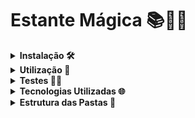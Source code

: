 # Estante Mágica 📚💭✨

<details>
  <summary><strong>Instalação 🛠️</strong></summary>

  ## 💻 Instalação 
Para rodar o projeto, primeiro clone este repositório usando o comando:

``` bash
git clone https://github.com/seu-usuario/nome-do-projeto.git
```
Em seguida, instale as dependências usando o gerenciador npm:   
``` bash
npm i
```
Crie um arquivo <span style="color: yellow"> .env.development </span> e <span style="color: yellow"> .env.test </span> na raiz do projeto e defina as variáveis usando o  <span style="color: yellow"> .env.example </span>
</details>

<details>
<summary><strong>Utilização 📝</strong></summary>
  
 ## 🚀💡 Utilização
  - <strong>Seguindo a ordem de execução:</strong>

1. Para gerar uma nova migração de banco de dados com base no estado atual do schema:

```bash
npm run migration:generate
```

2. Para preencher o banco de dados com dados iniciais usando as variáveis de ambiente necessárias para a execução do projeto:

```bash
npm run dev:seed
```

3. Para rodar o back-end em um servidor de desenvolvimento, execute o seguinte comando no terminal: 

```bash
npm run dev
```

</details>

<details>
<summary><strong>Testes 🕵️‍♀️</strong></summary>
  
 ## 🚀💡 Testes 
  
Para rodar os testes unitários do projeto, execute o seguinte comando no terminal:

``` bash
npm run test:unit
```

</details>

<details>
  <summary><strong>Tecnologias Utilizadas 🌐</strong></summary>
   
  ## 🔧📦 Principais Tecnologias
  
- Node.js 14.0.0
- Express 4.18.2
- Typecript 4.4.4
- PostgreSQL 4.4.10
- Prisma (ORM) 4.11.0
- Visual Studio Code
- Git e GitHub

  O projeto foi desenvolvido em Node, Express, Typescript e foi utlizado o Prisma como ORM para mapear o Postresql. Para o desenvolvimento, utilizei o Visual Studio Code como IDE e o Git para controle de versão e o GitHub como repositório remoto.

Links úteis:
- [Visual Studio Code](https://code.visualstudio.com/docs)
- [Git](https://git-scm.com/doc)
- [GitHub](https://docs.github.com/) 
</details>

<details>
  <summary><strong>Estrutura das Pastas 📂</strong></summary>

## 🌳📂 A estrutura do projeto é organizada da seguinte maneira:
```bash
- `prisma/`: contém as configurações e migrações do Prisma.

  - `migrations/`: contém as migrações do banco de dados.

  - `schema.prisma`: arquivo principal de configuração do Prisma.

  - `seed.ts`: arquivo para popular o banco de dados com dados iniciais.

- `controllers/`: contém os controladores da aplicação.

    - `book-controller.ts`: controlador para livros.

  - `config/`: contém as configurações da aplicação.
    - `database.ts`: arquivo de conexão com o banco de dados.

    - `envs.ts`: arquivo de configuração das variáveis de ambiente.

    - `index.ts`: arquivo principal de configuração.

  - `errors/`: contém as definições de erros da aplicação.

  - `middlewares/`: contém os middlewares da aplicação.

  - `repositories/`: contém os repositórios da aplicação.

  - `routers/`: contém os roteadores da aplicação.

  - `schemas/`: contém os esquemas do banco de dados.
    - `schema.prisma`: esquema do banco de dados.

  - `services/`: contém os serviços da aplicação.

  - `app.ts`: arquivo principal que inicializa a aplicação.

  - `protocols.ts`: contém as definições de protocolos da aplicação.

  - `server.ts`: arquivo que inicializa o servidor.

- `tests/`: contém os testes da aplicação.

  - `unit/`: contém os testes unitários da aplicação.
    - `book.test.ts`: testes para o controlador de livros.

    - `setup-envs.ts`: arquivo para configuração dos testes.

- `README.md`: arquivo de documentação do projeto.

- `jest.config.js`: arquivo de configuração do Jest.

- `package-lock.json`: arquivo gerado automaticamente pelo npm para controle de versão das dependências.

- `package.json`: arquivo de configuração do projeto e suas dependências.

- `tsconfig.build.json`: arquivo de configuração do TypeScript para compilação do projeto.

- `tsconfig.json`: arquivo de configuração do TypeScript para o projeto
``` 
</details>
